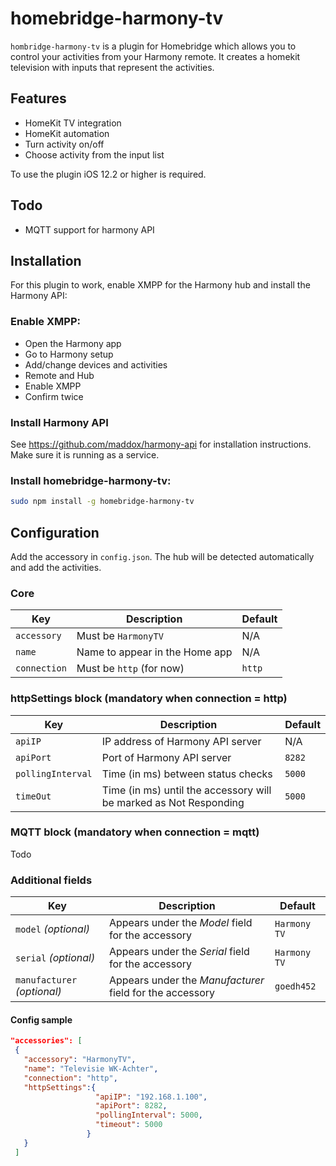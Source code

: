 # homebridge-harmony-tv

`hombridge-harmony-tv` is a plugin for Homebridge which allows you to control your activities from your Harmony remote. It creates a homekit television with inputs that represent the activities.

## Features
* HomeKit TV integration
* HomeKit automation
* Turn activity on/off
* Choose activity from the input list

To use the plugin iOS 12.2 or higher is required.

## Todo
* MQTT support for harmony API

## Installation

For this plugin to work, enable XMPP for the Harmony hub and install the Harmony API:

### Enable XMPP:
* Open the Harmony app
* Go to Harmony setup
* Add/change devices and activities
* Remote and Hub
* Enable XMPP
* Confirm twice

### Install Harmony API

See https://github.com/maddox/harmony-api for installation instructions. Make sure it is running as a service.

### Install homebridge-harmony-tv:
```sh
sudo npm install -g homebridge-harmony-tv
```

## Configuration

Add the accessory in `config.json`. The hub will be detected automatically and add the activities.

### Core
| Key | Description | Default |
| --- | --- | --- |
| `accessory` | Must be `HarmonyTV` | N/A |
| `name` | Name to appear in the Home app | N/A |
| `connection` | Must be `http` (for now) | `http` |

### httpSettings block (mandatory when connection = http)
| Key | Description | Default |
| --- | --- | --- |
| `apiIP` | IP address of Harmony API server | N/A |
| `apiPort` | Port of Harmony API server | `8282` |
| `pollingInterval` | Time (in ms) between status checks | `5000` |
| `timeOut` | Time (in ms) until the accessory will be marked as Not Responding | `5000` |

### MQTT block (mandatory when connection = mqtt)
Todo

### Additional fields
| Key | Description | Default |
| --- | --- | --- |
| `model` _(optional)_ | Appears under the _Model_ field for the accessory | `Harmony TV` |
| `serial` _(optional)_ | Appears under the _Serial_ field for the accessory | `Harmony TV` |
| `manufacturer` _(optional)_ | Appears under the _Manufacturer_ field for the accessory | `goedh452` |

#### Config sample

 ```json
"accessories": [
  {
    "accessory": "HarmonyTV",
    "name": "Televisie WK-Achter",
    "connection": "http",
    "httpSettings":{
                    "apiIP": "192.168.1.100",
                    "apiPort": 8282,
                    "pollingInterval": 5000,
                    "timeout": 5000
                  }
    }
  ]
```
